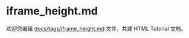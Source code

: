 iframe_height.md
===

欢迎您编辑 <a target="__blank" href="https://github.com/jaywcjlove/html-tutorial/blob/main/docs/tags/iframe_height.md">docs/tags/iframe_height.md</a> 文件，共建 HTML Tutorial 文档。